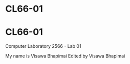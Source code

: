 # CL66-01
# CL66-01

Computer Laboratory 2566 - Lab 01

My name is Visawa Bhapimai
Edited by Visawa Bhapimai
